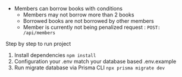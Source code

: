 - Members can borrow books with conditions
  - Members may not borrow more than 2 books
  - Borrowed books are not borrowed by other members
  - Member is currently not being penalized
request : `POST: /api/members`

Step by step to run project
1. Install dependencies `npm install`
2. Configuration your .env match your database based .env.example
3. Run migrate database via Prisma CLI `npx prisma migrate dev`
